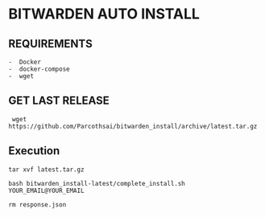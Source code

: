 # BITWARDEN AUTO INSTALL
## REQUIREMENTS
 
	-  Docker
	-  docker-compose
	-  wget

## GET LAST RELEASE

` wget https://github.com/Parcothsai/bitwarden_install/archive/latest.tar.gz`

## Execution

`tar xvf latest.tar.gz`

`bash bitwarden_install-latest/complete_install.sh YOUR_EMAIL@YOUR_EMAIL`

`rm response.json`
